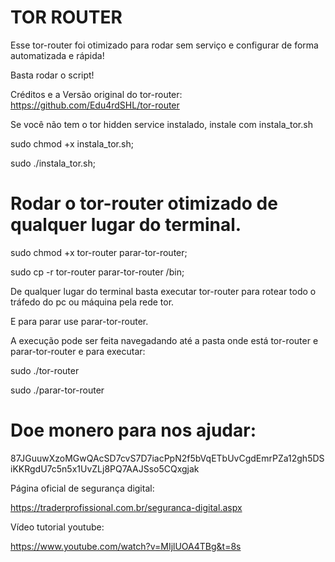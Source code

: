 # TOR ROUTER

Esse tor-router foi otimizado para rodar sem serviço e configurar de forma automatizada e rápida!

Basta rodar o script!

Créditos e a Versão original do tor-router: https://github.com/Edu4rdSHL/tor-router

Se você não tem o tor hidden service instalado, instale com instala_tor.sh

sudo chmod +x instala_tor.sh;

sudo ./instala_tor.sh;


# Rodar o tor-router otimizado de qualquer lugar do terminal.

sudo chmod +x tor-router parar-tor-router;

sudo cp -r tor-router parar-tor-router /bin;

De qualquer lugar do terminal basta executar tor-router para rotear todo o tráfedo do pc ou máquina pela rede tor.

E para parar use parar-tor-router.

A execução pode ser feita navegadando até a pasta onde está tor-router e parar-tor-router e para executar:

sudo ./tor-router

sudo ./parar-tor-router






# Doe monero para nos ajudar: 

87JGuuwXzoMGwQAcSD7cvS7D7iacPpN2f5bVqETbUvCgdEmrPZa12gh5DSiKKRgdU7c5n5x1UvZLj8PQ7AAJSso5CQxgjak




Página oficial de segurança digital:

https://traderprofissional.com.br/seguranca-digital.aspx

Vídeo tutorial youtube: 

https://www.youtube.com/watch?v=MIjlUOA4TBg&t=8s






































